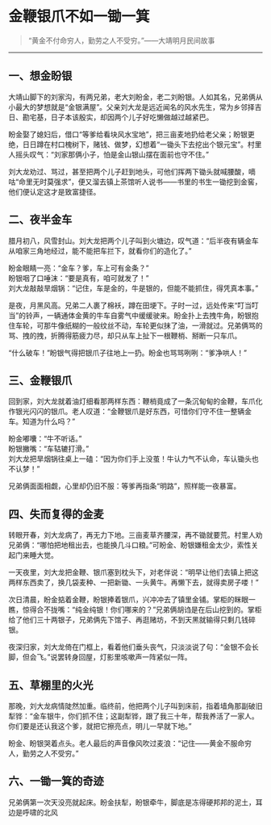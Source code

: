 # 金鞭银爪不如一锄一箕

> “黄金不付命穷人，勤劳之人不受穷。”——大靖明月民间故事

---

## 一、想金盼银

大靖山脚下的刘家沟，有两兄弟，老大刘盼金，老二刘盼银。人如其名，兄弟俩从小最大的梦想就是“金银满屋”。父亲刘大龙是远近闻名的风水先生，常为乡邻择吉日、勘宅基，日子本该殷实，却因两个儿子好吃懒做越过越紧巴。

盼金娶了媳妇后，借口“等爹给看块风水宝地”，把三亩麦地扔给老父亲；盼银更绝，日日蹲在村口槐树下，赌钱、做梦，幻想着“一锄头下去挖出个银元宝”。村里人摇头叹气：“刘家那俩小子，怕是金山银山摆在面前也守不住。”

刘大龙劝过、骂过，甚至把两个儿子赶到地头，可他们挥两下锄头就喊腰酸，嘀咕“命里无时莫强求”，便又溜去镇上茶馆听人说书——书里的书生一锄挖到金窖，他们便认定这才是致富捷径。

## 二、夜半金车

腊月初八，风雪封山。刘大龙把两个儿子叫到火塘边，叹气道：“后半夜有辆金车从咱家三角地经过，能不能把车拦下，就看你们的造化了。”

盼金眼睛一亮：“金车？爹，车上可有金条？”  
盼银咽了口唾沫：“要是真有，咱可就发了！”  
刘大龙敲敲旱烟锅：“记住，车是金的，牛是银的，但能不能抓住，得凭真本事。”

是夜，月黑风高。兄弟二人裹了棉袄，蹲在田埂下。子时一过，远处传来“叮当叮当”的铃声，一辆通体金黄的牛车自雾气中缓缓驶来。盼金扑上去拽牛角，盼银抱住车轮，可那牛像纸糊的一般纹丝不动，车轮更似抹了油，一滑就过。兄弟俩骂的骂、拽的拽，折腾得筋疲力尽，却只从车上扯下一根鞭梢、掰断一只车爪。

“什么破车！”盼银气得把银爪子往地上一扔。盼金也骂骂咧咧：“爹净哄人！”

## 三、金鞭银爪

回到家，刘大龙就着油灯细看那两样东西：鞭梢竟成了一条沉甸甸的金鞭，车爪化作银光闪闪的银爪。老人叹道：“金鞭银爪是好东西，可惜你们守不住一整辆金车。知道为什么吗？”

盼金嘟囔：“牛不听话。”  
盼银撇嘴：“车轱辘打滑。”  
刘大龙把旱烟锅往桌上一磕：“因为你们手上没茧！牛认力气不认命，车认锄头也不认梦！”

兄弟俩面面相觑，心里却仍旧不服：等爹再指条“明路”，照样能一夜暴富。

## 四、失而复得的金麦

转眼开春，刘大龙病了，再无力下地。三亩麦草齐腰深，再不锄就要荒。村里人劝兄弟俩：“哪怕把地租出去，也能换几斗口粮。”可盼金、盼银嫌租金太少，索性关起门来睡大觉。

一天夜里，刘大龙把金鞭、银爪塞到枕头下，对老伴说：“明早让他们去镇上把这两样东西卖了，换几袋麦种、一把新锄、一头黄牛。再懒下去，就得卖房子喽！”

次日清晨，盼金掂着金鞭，盼银捧着银爪，兴冲冲去了镇里金铺。掌柜的眯眼一瞧，惊得合不拢嘴：“纯金纯银！你们哪来的？”兄弟俩胡诌是在后山挖到的。掌柜给了他们三十两银子，兄弟俩先下馆子、再逛赌坊，不到天黑就输得只剩几钱碎银。

夜深归家，刘大龙倚在门框上，看着他们垂头丧气，只淡淡说了句：“金银不会长脚，但会飞。”说罢转身回屋，灯影里咳嗽声一阵紧似一阵。

## 五、草棚里的火光

那晚，刘大龙病情陡然加重。临终前，他把两个儿子叫到床前，指着墙角那副破旧犁铧：“金车银牛，你们抓不住；这副犁铧，跟了我三十年，帮我养活了一家人。你们要是还认我这个爹，就把它擦亮点，明儿一早就下地。”

盼金、盼银哭着点头。老人最后的声音像风吹过麦浪：“记住——黄金不服命穷人，勤劳之人不受穷。”

## 六、一锄一箕的奇迹

兄弟俩第一次天没亮就起床。盼金扶犁，盼银牵牛，脚底是冻得硬邦邦的泥土，耳边是呼啸的北风